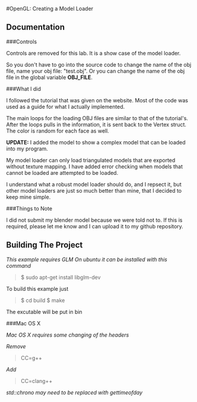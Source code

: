 #OpenGL: Creating a Model Loader

Documentation
-------------

###Controls

Controls are removed for this lab. It is a show case of the model loader.

So you don't have to go into the source code to change the name of the obj
file, name your obj file: "test.obj". Or you can change the name of the obj
file in the global variable **OBJ_FILE**.

###What I did

I followed the tutorial that was given on the website. Most of the code
was used as a guide for what I actually implemented. 

The main loops for the loading OBJ files are similar to that of the
tutorial's. After the loops pulls in the information, it is sent back
to the Vertex struct. The color is random for each face as well.

**UPDATE:** I added the model to show a complex model that can be loaded
into my program.

My model loader can only load triangulated models that are exported without
texture mapping. I have added error checking when models that cannot be
loaded are attempted to be loaded.

I understand what a robust model loader should do, and I repsect it, but
other model loaders are just so much better than mine, that I decided to
keep mine simple.

###Things to Note

I did not submit my blender model because we were told not to.
If this is required, please let me know and I can upload it to my
github repository.


Building The Project
--------------------

*This example requires GLM*
*On ubuntu it can be installed with this command*

>$ sudo apt-get install libglm-dev

To build this example just 

>$ cd build
>$ make

The excutable will be put in bin

###Mac OS X

*Mac OS X requires some changing of the headers*

*Remove*
>CC=g++

*Add*
>CC=clang++

*std::chrono may need to be replaced with gettimeofday*
